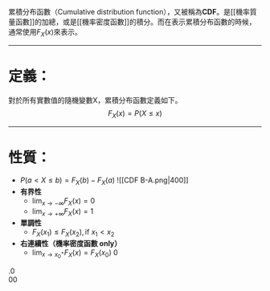 累積分布函數（Cumulative distribution function），又被稱為**CDF**。是[[機率質量函數]]的加總，或是[[機率密度函數]]的積分。而在表示累積分布函數的時候，通常使用$F_X(x)$來表示。
- - -
# 定義：
對於所有實數值的隨機變數X，累積分布函數定義如下。
$$
F_X(x)=P(X\leq x)
$$
- - -
# 性質：
- $P(a < X \leq b)=F_X(b)-F_X(a)$
![[CDF B-A.png|400]]
- **有界性**
	- $\lim_{x\rightarrow - \infty}F_X(x)=0$
	- $\lim_{x\rightarrow + \infty}F_X(x)=1$
- **單調性**
	- $F_X(x_1)\leq F_X(x_2),\text{if   }x_1 < x_2$
- **右連續性（機率密度函數 only）**
	- $\lim_{x\rightarrow x_0^+}F_X(x)=F_X(x_0)$
0

.0      
00